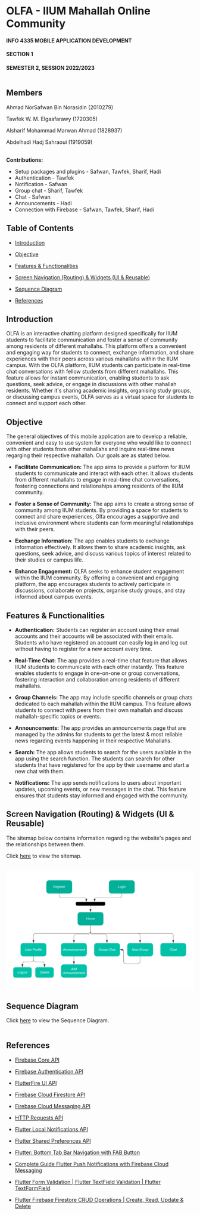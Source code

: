 # OLFA - IIUM Mahallah Online Community
  
#### INFO 4335 MOBILE APPLICATION DEVELOPMENT
#### SECTION 1
#### SEMESTER 2, SESSION 2022/2023<br></br>


## Members
Ahmad NorSafwan Bin Norasidin (2010279)

Tawfek W. M. Elgaafarawy (1720305)

Alsharif Mohammad Marwan Ahmad (1828937)

Abdelhadi Hadj Sahraoui (1919059)<br></br>

**Contributions:**

- Setup packages and plugins - Safwan, Tawfek, Sharif, Hadi
- Authentication - Tawfek
- Notification - Safwan
- Group chat - Sharif, Tawfek
- Chat - Safwan
- Announcements - Hadi
- Connection with Firebase - Safwan, Tawfek, Sharif, Hadi

 
## Table of Contents
- [Introduction](#introduction)

- [Objective](#objective)

- [Features & Functionalities](#features--functionalities)
  
- [Screen Navigation (Routing) & Widgets (UI & Reusable)](#screen-navigation-routing--widgets-ui--reusable)

- [Sequence Diagram](#sequence-diagram)

- [References](#references)


  
## Introduction

OLFA is an interactive chatting platform designed specifically for IIUM students to facilitate communication and foster a sense of community among residents of different mahallahs. This platform offers a convenient and engaging way for students to connect, exchange information, and share experiences with their peers across various mahallahs within the IIUM campus.
With the OLFA platform, IIUM students can participate in real-time chat conversations with fellow students from different mahallahs. This feature allows for instant communication, enabling students to ask questions, seek advice, or engage in discussions with other mahallah residents. Whether it's sharing academic insights, organising study groups, or discussing campus events, OLFA serves as a virtual space for students to connect and support each other.

	

## Objective

The general objectives of this mobile application are to develop a reliable, convenient and easy to use system for everyone who would like to connect with other students from other mahallahs and inquire real-time news regarging their respective mahallah. Our goals are as stated below.

- **Facilitate Communication:** The app aims to provide a platform for IIUM students to communicate and interact with each other. It allows students from different mahallahs to engage in real-time chat conversations, fostering connections and relationships among residents of the IIUM community.

- **Foster a Sense of Community:** The app aims to create a strong sense of community among IIUM students. By providing a space for students to connect and share experiences, Olfa encourages a supportive and inclusive environment where students can form meaningful relationships with their peers.

- **Exchange Information:** The app enables students to exchange information effectively. It allows them to share academic insights, ask questions, seek advice, and discuss various topics of interest related to their studies or campus life.

- **Enhance Engagement:** OLFA seeks to enhance student engagement within the IIUM community. By offering a convenient and engaging platform, the app encourages students to actively participate in discussions, collaborate on projects, organise study groups, and stay informed about campus events.


	
## Features & Functionalities

- **Authentication:** Students can register an account using their email accounts and their accounts will be associated with their emails. Students who have registered an account can easily log in and log out without having to register for a new account every time.

- **Real-Time Chat:** The app provides a real-time chat feature that allows IIUM students to communicate with each other instantly. This feature enables students to engage in one-on-one or group conversations, fostering interaction and collaboration among residents of different mahallahs.

- **Group Channels:** The app may include specific channels or group chats dedicated to each mahallah within the IIUM campus. This feature allows students to connect with peers from their own mahallah and discuss mahallah-specific topics or events.

- **Announcements:** The app provides an announcements page that are managed by the admins for students to get the latest & most reliable news regarding events happening in their respective Mahallahs.

- **Search:** The app allows students to search for the users available in the app using the search function. The students can search for other students that have registered for the app by their username and start a new chat with them.

- **Notifications:** The app sends notifications to users about important updates, upcoming events, or new messages in the chat. This feature ensures that students stay informed and engaged with the community.



## Screen Navigation (Routing) & Widgets (UI & Reusable)
The sitemap below contains information regarding the website's pages and the relationships between them.

Click [here](https://github.com/dumpacson/OLFA/issues/1#issue-1799785490) to view the sitemap.<br/><br/>

![Sitemap](https://github.com/dumpacson/OLFA/blob/0057734db075b3db4f3c5fa436edc7d315b36fa5/images/OLFA%20Sitemap.png)



## Sequence Diagram

Click [here](https://github.com/dumpacson/OLFA/issues/2#issue-1800148781) to view the Sequence Diagram.<br/><br/>


## References

- [Firebase Core API](https://pub.dev/packages/firebase_core)

- [Firebase Authentication API](https://pub.dev/packages/firebase_auth)

- [FlutterFire UI API](https://pub.dev/packages/flutterfire_ui)

- [Firebase Cloud Firestore API](https://pub.dev/packages/cloud_firestore)

- [Firebase Cloud Messaging API](https://pub.dev/packages/firebase_messaging)

- [HTTP Requests API](https://pub.dev/packages/http)

- [Flutter Local Notifications API](https://pub.dev/packages/flutter_local_notifications)

- [Flutter Shared Preferences API](https://pub.dev/packages/shared_preferences)

- [Flutter: Bottom Tab Bar Navigation with FAB Button](https://www.youtube.com/watch?v=1y-gfskpMIM)

- [Complete Guide Flutter Push Notifications with Firebase Cloud Messaging](https://www.youtube.com/watch?v=AUU6gbDni4Q)

- [Flutter Form Validation | Flutter TextField Validation | Flutter TextFormField](https://www.youtube.com/watch?v=GFKqoIAPd0Q)

- [Flutter Firebase Firestore CRUD Operations | Create, Read, Update & Delete](https://www.youtube.com/watch?v=n1PM9XcYD5s)

<br></br>
